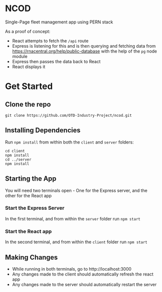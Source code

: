 # NCOD
Single-Page fleet management app using PERN stack  

As a proof of concept:  
- React attempts to fetch the `/api` route
- Express is listening for this and is then querying and fetching data from https://rnacentral.org/help/public-database with the help of the `pg` node module
- Express then passes the data back to React
- React displays it


# Get Started
## Clone the repo
`git clone https://github.com/OTD-Industry-Project/ncod.git`

## Installing Dependencies
Run `npm install` from within both the `client` and `server` folders:

```
cd client
npm install
cd ../server
npm install
```
## Starting the App
You will need two terminals open - One for the Express server, and the other for the React app

### Start the Express Server
In the first terminal, and from within the `server` folder run `npm start`

### Start the React app
In the second terminal, and from within the `client` folder run `npm start`

## Making Changes
- While running in both terminals, go to http://localhost:3000
- Any changes made to the client should automatically refresh the react app
- Any changes made to the server should automatically restart the server
